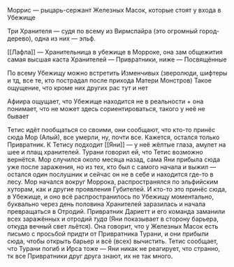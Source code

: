 Моррис — рыцарь-сержант Железных Масок, которые стоят у входа в Убежище

Три Хранителя — судя по всему из Вирмспайра (это огромный город-дерево), одна из них — эльф. 

[[Лафла]] — Хранительница в убежище в Морроке, она зам общежития
самая высшая каста Хранителей — Привратники, ниже — Посвящённые

По всему Убежищу можно встретить Изменчивых (зверолюди, шифтеры и тд, все те, кто пострадал после прихода Матери Монстров)
Такое ощущение, что кроме них других рас тут и нет

Афиира ощущает, что Убежище находится не в реальности + она понимает, что не может здесь сориентироваться, такого у неё не бывает

Тетис идёт пообщаться со своими, они сообщают, что кто-то принёс сюда Мор (Алый), все умерли, ну, почти все. 
Кажется, остался только Привратник.
К Тетису подходит [[Яни]] — у неё жёлтые глаза, амулет на шее и плащ хранителей. Турани говорил ей, что Тетис возможно вернётся. 
Мор случился около месяца назад, сама Яни прибыла сюда уже после заражения, но из тех, кто был с самого начала и выжил — остался один послушник и сейчас он не в себе и находится где-то в лесу.
Мор начался вокруг Моррока, распространялся по эльфийским хуторам, как и другие проявления Губителей. И кто-то это принёс сюда, в Убежище, и оно всё распространилось по Убежищу моментально, буквально через день половина Хранителей заразилась и начала превращаться в Отродий. Привратник Дариетт и его команда заманили всех заражённых и отродий _туда_ (Яни показывает в сторону барьера, откуда вечный свет льётся). Она говорит, что у Железных Масок есть письмо с просьбой придти от Привратника Турани, и они прибыли сюда, чтобы открыть барьер и всё (всех) вычистить. 
Тетис сообщает, что Турани погиб и Ирса тоже — Яни никак не реагирует, что странно, тк все Привратники друг друга знают, их не так много. 


